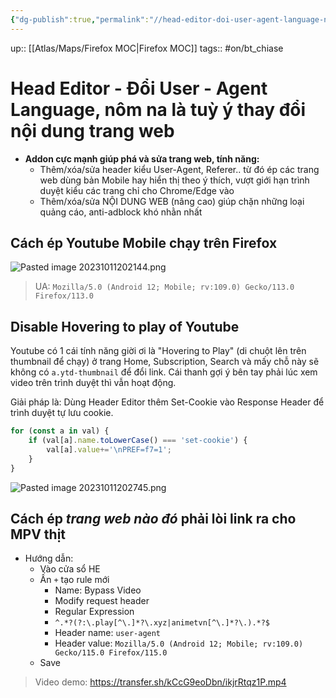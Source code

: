 ```yaml
---
{"dg-publish":true,"permalink":"//head-editor-doi-user-agent-language-nom-na-la-tuy-y-thay-doi-noi-dung-trang-web/"}
---
```


up:: [[Atlas/Maps/Firefox MOC\|Firefox MOC]]
tags:: #on/bt_chiase 

# Head Editor - Đổi User - Agent Language, nôm na là tuỳ ý thay đổi nội dung trang web

- **Addon cực mạnh giúp phá và sửa trang web, tính năng:**  
	- Thêm/xóa/sửa header kiểu User-Agent, Referer.. từ đó ép các trang web dùng bản Mobile hay hiển thị theo ý thích, vượt giới hạn trình duyệt kiểu các trang chỉ cho Chrome/Edge vào
	- Thêm/xóa/sửa NỘI DUNG WEB (nâng cao) giúp chặn những loại quảng cáo, anti-adblock khó nhằn nhất

## Cách ép Youtube Mobile chạy trên Firefox

![Pasted image 20231011202144.png](/img/user/Atlas/Utilities/Images/Pasted%20image%2020231011202144.png)
> UA: `Mozilla/5.0 (Android 12; Mobile; rv:109.0) Gecko/113.0 Firefox/113.0`

## Disable Hovering to play of Youtube

Youtube có 1 cái tính năng giời ơi là "Hovering to Play" (di chuột lên trên thumbnail để chạy) ở trang Home, Subscription, Search và mấy chỗ này sẽ không có `a.ytd-thumbnail` để đổi link. Cái thanh gợi ý bên tay phải lúc xem video trên trình duyệt thì vẫn hoạt động.

Giải pháp là: Dùng Header Editor thêm Set-Cookie vào Response Header để trình duyệt tự lưu cookie.
```javascript
for (const a in val) {
    if (val[a].name.toLowerCase() === 'set-cookie') {
        val[a].value+='\nPREF=f7=1';
    }
}
```

![Pasted image 20231011202745.png](/img/user/Atlas/Utilities/Images/Pasted%20image%2020231011202745.png)

## Cách ép *trang web nào đó* phải lòi link ra cho MPV thịt
- Hướng dẫn:  
	- Vào cửa sổ HE
	- Ấn `+` tạo rule mới
	    - Name: Bypass Video
	    - Modify request header
	    - Regular Expression
	    - `^.*?(?:\.play[^\.]*?\.xyz|animetvn[^\.]*?\.).*?$`
	    - Header name: `user-agent`
	    - Header value: `Mozilla/5.0 (Android 12; Mobile; rv:109.0) Gecko/115.0 Firefox/115.0`
	- Save

> Video demo: https://transfer.sh/kCcG9eoDbn/ikjrRtqz1P.mp4